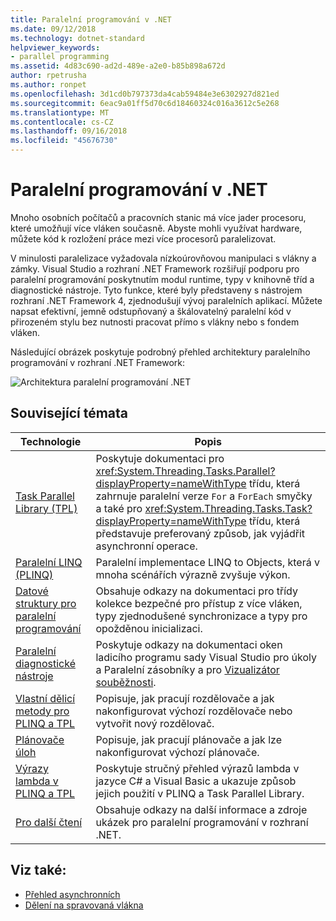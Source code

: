 ```yaml
---
title: Paralelní programování v .NET
ms.date: 09/12/2018
ms.technology: dotnet-standard
helpviewer_keywords:
- parallel programming
ms.assetid: 4d83c690-ad2d-489e-a2e0-b85b898a672d
author: rpetrusha
ms.author: ronpet
ms.openlocfilehash: 3d1cd0b797373da4cab59484e3e6302927d821ed
ms.sourcegitcommit: 6eac9a01ff5d70c6d18460324c016a3612c5e268
ms.translationtype: MT
ms.contentlocale: cs-CZ
ms.lasthandoff: 09/16/2018
ms.locfileid: "45676730"
---
```

# <a name="parallel-programming-in-net"></a>Paralelní programování v .NET

Mnoho osobních počítačů a pracovních stanic má více jader procesoru, které umožňují více vláken současně. Abyste mohli využívat hardware, můžete kód k rozložení práce mezi více procesorů paralelizovat.

V minulosti paralelizace vyžadovala nízkoúrovňovou manipulaci s vlákny a zámky. Visual Studio a rozhraní .NET Framework rozšiřují podporu pro paralelní programování poskytnutím modul runtime, typy v knihovně tříd a diagnostické nástroje. Tyto funkce, které byly představeny s nástrojem rozhraní .NET Framework 4, zjednodušují vývoj paralelních aplikací. Můžete napsat efektivní, jemně odstupňovaný a škálovatelný paralelní kód v přirozeném stylu bez nutnosti pracovat přímo s vlákny nebo s fondem vláken.

Následující obrázek poskytuje podrobný přehled architektury paralelního programování v rozhraní .NET Framework:

![Architektura paralelní programování .NET](./media/tpl-architecture.png)

## <a name="related-topics"></a>Související témata

|Technologie|Popis|
|----------------|-----------------|
|[Task Parallel Library (TPL)](../../../docs/standard/parallel-programming/task-parallel-library-tpl.md)|Poskytuje dokumentaci pro <xref:System.Threading.Tasks.Parallel?displayProperty=nameWithType> třídu, která zahrnuje paralelní verze `For` a `ForEach` smyčky a také pro <xref:System.Threading.Tasks.Task?displayProperty=nameWithType> třídu, která představuje preferovaný způsob, jak vyjádřit asynchronní operace.|
|[Paralelní LINQ (PLINQ)](../../../docs/standard/parallel-programming/parallel-linq-plinq.md)|Paralelní implementace LINQ to Objects, která v mnoha scénářích výrazně zvyšuje výkon.|
|[Datové struktury pro paralelní programování](../../../docs/standard/parallel-programming/data-structures-for-parallel-programming.md)|Obsahuje odkazy na dokumentaci pro třídy kolekce bezpečné pro přístup z více vláken, typy zjednodušené synchronizace a typy pro opožděnou inicializaci.|
|[Paralelní diagnostické nástroje](../../../docs/standard/parallel-programming/parallel-diagnostic-tools.md)|Poskytuje odkazy na dokumentaci oken ladicího programu sady Visual Studio pro úkoly a Paralelní zásobníky a pro [Vizualizátor souběžnosti](/visualstudio/profiling/concurrency-visualizer).|
|[Vlastní dělicí metody pro PLINQ a TPL](../../../docs/standard/parallel-programming/custom-partitioners-for-plinq-and-tpl.md)|Popisuje, jak pracují rozdělovače a jak nakonfigurovat výchozí rozdělovače nebo vytvořit nový rozdělovač.|
|[Plánovače úloh](https://msdn.microsoft.com/library/638f8ea5-21db-47a2-a934-86e1e961bf65)|Popisuje, jak pracují plánovače a jak lze nakonfigurovat výchozí plánovače.|
|[Výrazy lambda v PLINQ a TPL](../../../docs/standard/parallel-programming/lambda-expressions-in-plinq-and-tpl.md)|Poskytuje stručný přehled výrazů lambda v jazyce C# a Visual Basic a ukazuje způsob jejich použití v PLINQ a Task Parallel Library.|
|[Pro další čtení](../../../docs/standard/parallel-programming/for-further-reading-parallel-programming.md)|Obsahuje odkazy na další informace a zdroje ukázek pro paralelní programování v rozhraní .NET.|

## <a name="see-also"></a>Viz také:

- [Přehled asynchronních](../async.md)
- [Dělení na spravovaná vlákna](../threading/index.md)
